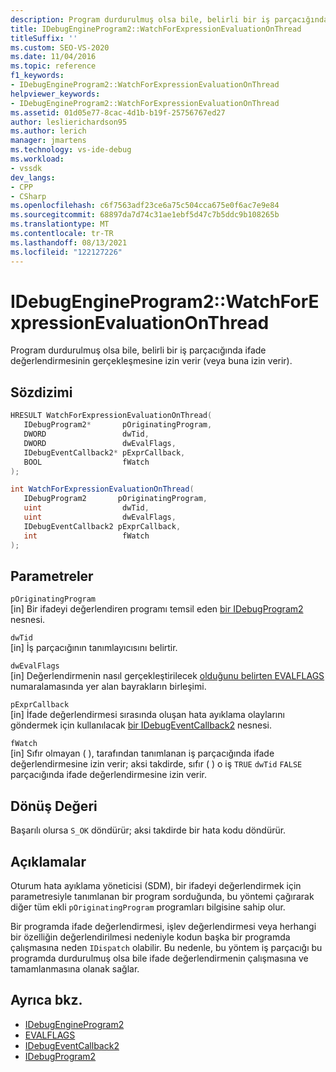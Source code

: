 ```yaml
---
description: Program durdurulmuş olsa bile, belirli bir iş parçacığında ifade değerlendirmesinin gerçekleşmesine izin verir (veya buna izin verir).
title: IDebugEngineProgram2::WatchForExpressionEvaluationOnThread
titleSuffix: ''
ms.custom: SEO-VS-2020
ms.date: 11/04/2016
ms.topic: reference
f1_keywords:
- IDebugEngineProgram2::WatchForExpressionEvaluationOnThread
helpviewer_keywords:
- IDebugEngineProgram2::WatchForExpressionEvaluationOnThread
ms.assetid: 01d05e77-8cac-4d1b-b19f-25756767ed27
author: leslierichardson95
ms.author: lerich
manager: jmartens
ms.technology: vs-ide-debug
ms.workload:
- vssdk
dev_langs:
- CPP
- CSharp
ms.openlocfilehash: c6f7563adf23ce6a75c504cca675e0f6ac7e9e84
ms.sourcegitcommit: 68897da7d74c31ae1ebf5d47c7b5ddc9b108265b
ms.translationtype: MT
ms.contentlocale: tr-TR
ms.lasthandoff: 08/13/2021
ms.locfileid: "122127226"
---
```

# <a name="idebugengineprogram2watchforexpressionevaluationonthread"></a>IDebugEngineProgram2::WatchForExpressionEvaluationOnThread
Program durdurulmuş olsa bile, belirli bir iş parçacığında ifade değerlendirmesinin gerçekleşmesine izin verir (veya buna izin verir).

## <a name="syntax"></a>Sözdizimi

```cpp
HRESULT WatchForExpressionEvaluationOnThread( 
   IDebugProgram2*       pOriginatingProgram,
   DWORD                 dwTid,
   DWORD                 dwEvalFlags,
   IDebugEventCallback2* pExprCallback,
   BOOL                  fWatch
);
```

```csharp
int WatchForExpressionEvaluationOnThread( 
   IDebugProgram2       pOriginatingProgram,
   uint                  dwTid,
   uint                  dwEvalFlags,
   IDebugEventCallback2 pExprCallback,
   int                   fWatch
);
```

## <a name="parameters"></a>Parametreler
`pOriginatingProgram`\
[in] Bir ifadeyi değerlendiren programı temsil eden [bir IDebugProgram2](../../../extensibility/debugger/reference/idebugprogram2.md) nesnesi.

`dwTid`\
[in] İş parçacığının tanımlayıcısını belirtir.

`dwEvalFlags`\
[in] Değerlendirmenin nasıl gerçekleştirilecek [olduğunu belirten EVALFLAGS](../../../extensibility/debugger/reference/evalflags.md) numaralamasında yer alan bayrakların birleşimi.

`pExprCallback`\
[in] İfade değerlendirmesi sırasında oluşan hata ayıklama olaylarını göndermek için kullanılacak [bir IDebugEventCallback2](../../../extensibility/debugger/reference/idebugeventcallback2.md) nesnesi.

`fWatch`\
[in] Sıfır olmayan ( ), tarafından tanımlanan iş parçacığında ifade değerlendirmesine izin verir; aksi takdirde, sıfır ( ) o iş `TRUE` `dwTid` `FALSE` parçacığında ifade değerlendirmesine izin verir.

## <a name="return-value"></a>Dönüş Değeri
 Başarılı olursa `S_OK` döndürür; aksi takdirde bir hata kodu döndürür.

## <a name="remarks"></a>Açıklamalar
 Oturum hata ayıklama yöneticisi (SDM), bir ifadeyi değerlendirmek için parametresiyle tanımlanan bir program sorduğunda, bu yöntemi çağırarak diğer tüm ekli `pOriginatingProgram` programları bilgisine sahip olur.

 Bir programda ifade değerlendirmesi, işlev değerlendirmesi veya herhangi bir özelliğin değerlendirilmesi nedeniyle kodun başka bir programda çalışmasına neden `IDispatch` olabilir. Bu nedenle, bu yöntem iş parçacığı bu programda durdurulmuş olsa bile ifade değerlendirmenin çalışmasına ve tamamlanmasına olanak sağlar.

## <a name="see-also"></a>Ayrıca bkz.
- [IDebugEngineProgram2](../../../extensibility/debugger/reference/idebugengineprogram2.md)
- [EVALFLAGS](../../../extensibility/debugger/reference/evalflags.md)
- [IDebugEventCallback2](../../../extensibility/debugger/reference/idebugeventcallback2.md)
- [IDebugProgram2](../../../extensibility/debugger/reference/idebugprogram2.md)
